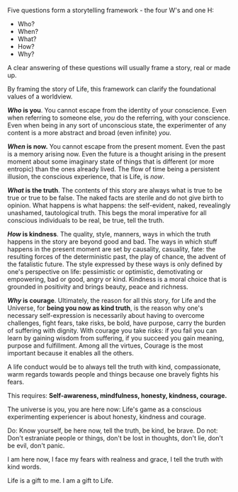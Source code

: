 Five questions form a storytelling framework - the four W's and one H:
- Who?
- When?
- What?
- How?
- Why?

A clear answering of these questions will usually frame a story, real or made up.

By framing the story of Life, this framework can clarify the foundational values of a worldview.

***Who* is you**.
You cannot escape from the identity of your conscience.
Even when referring to someone else, *you* do the referring, with your conscience.
Even when being in any sort of unconscious state, the experimenter of any content is a more abstract and broad (even infinite) *you*.

***When* is now.**
You cannot escape from the present moment.
Even the past is a memory arising now.
Even the future is a thought arising in the present moment about some imaginary state of things that is different (or more entropic) than the ones already lived.
The flow of time being a persistent illusion, the conscious experience, that is Life, is *now*.

***What* is the truth**.
The contents of this story are always what is true to be true or true to be false.
The naked facts are sterile and do not give birth to opinion.
What happens is what happens: the self-evident, naked, revealingly unashamed, tautological truth.
This begs the moral imperative for all conscious individuals to be real, be true, tell the truth.

***How* is kindness**.
The quality, style, manners, ways in which the truth happens in the story are beyond good and bad.
The ways in which stuff happens in the present moment are set by causality, casuality, fate: the resulting forces of the deterministic past, the play of chance, the advent of the fatalistic future.
The style expressed by these ways is only defined by one's perspective on life: pessimistic or optimistic, demotivating or empowering, bad or good, angry or kind.
Kindness is a moral choice that is grounded in positivity and brings beauty, peace and richness.

***Why* is courage**.
Ultimately, the reason for all this story, for Life and the Universe, for **being you now as kind truth**, is the reason why one's necessary self-expression is necessarily about having to overcome challenges, fight fears, take risks, be bold, have purpose, carry the burden of suffering with dignity.
With courage you take risks: if you fail you can learn by gaining wisdom from suffering, if you succeed you gain meaning, purpose and fulfillment.
Among all the virtues, Courage is the most important because it enables all the others.


A life conduct would be to always tell the truth with kind, compassionate, warm regards towards people and things because one bravely fights his fears.

This requires: **Self-awareness, mindfulness, honesty, kindness, courage.**

The universe is you, you are here now: Life's game as a conscious experimenting experiencer is about honesty, kindness and courage.

Do: Know yourself, be here now, tell the truth, be kind, be brave.
Do not: Don't estraniate people or things, don't be lost in thoughts, don't lie, don't be evil, don't panic.

I am here now, I face my fears with realness and grace, I tell the truth with kind words.

Life is a gift to me. I am a gift to Life.
